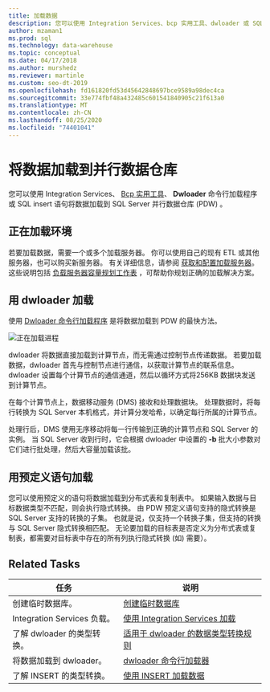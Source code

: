 ```yaml
---
title: 加载数据
description: 您可以使用 Integration Services、bcp 实用工具、dwloader 或 SQL INSERT 语句将数据加载到 SQL Server 并行数据仓库 (PDW) 。
author: mzaman1
ms.prod: sql
ms.technology: data-warehouse
ms.topic: conceptual
ms.date: 04/17/2018
ms.author: murshedz
ms.reviewer: martinle
ms.custom: seo-dt-2019
ms.openlocfilehash: fd161820fd53d45642848697bce9589a98dec4ca
ms.sourcegitcommit: 33e774fbf48a432485c601541840905c21f613a0
ms.translationtype: MT
ms.contentlocale: zh-CN
ms.lasthandoff: 08/25/2020
ms.locfileid: "74401041"
---
```

# <a name="loading-data-into-parallel-data-warehouse"></a>将数据加载到并行数据仓库
您可以使用 Integration Services、 [Bcp 实用工具](../tools/bcp-utility.md)、 **Dwloader** 命令行加载程序或 SQL insert 语句将数据加载到 SQL Server 并行数据仓库 (PDW) 。  

## <a name="loading-environment"></a>正在加载环境  
若要加载数据，需要一个或多个加载服务器。 你可以使用自己的现有 ETL 或其他服务器，也可以购买新服务器。 有关详细信息，请参阅 [获取和配置加载服务器](acquire-and-configure-loading-server.md)。 这些说明包括 [负载服务器容量规划工作表](loading-server-capacity-planning-worksheet.md) ，可帮助你规划正确的加载解决方案。  
  
## <a name="load-with-dwloader"></a>用 dwloader 加载  
使用 [Dwloader 命令行加载程序](dwloader.md) 是将数据加载到 PDW 的最快方法。  
  
![正在加载进程](media/loading-process.png "加载进程")  
  
dwloader 将数据直接加载到计算节点，而无需通过控制节点传递数据。 若要加载数据，dwloader 首先与控制节点进行通信，以获取计算节点的联系信息。 dwloader 设置每个计算节点的通信通道，然后以循环方式将256KB 数据块发送到计算节点。  
  
在每个计算节点上，数据移动服务 (DMS) 接收和处理数据块。 处理数据时，将每行转换为 SQL Server 本机格式，并计算分发哈希，以确定每行所属的计算节点。  
  
处理行后，DMS 使用无序移动将每一行传输到正确的计算节点和 SQL Server 的实例。 当 SQL Server 收到行时，它会根据 dwloader 中设置的 **-b** 批大小参数对它们进行批处理，然后大容量加载该批。  

## <a name="load-with-prepared-statements"></a>用预定义语句加载

您可以使用预定义的语句将数据加载到分布式表和复制表中。 如果输入数据与目标数据类型不匹配，则会执行隐式转换。 由 PDW 预定义语句支持的隐式转换是 SQL Server 支持的转换的子集。 也就是说，仅支持一个转换子集，但支持的转换与 SQL Server 隐式转换相匹配。 无论要加载的目标表是否定义为分布式表或复制表，都需要对目标表中存在的所有列执行隐式转换 (如) 需要）。 

<!-- MISSING LINK
For more information, see [Prepared statements](prepared-statements.md).
-->
  
## <a name="related-tasks"></a>Related Tasks  
  
|任务|说明|  
|--------|---------------|  
|创建临时数据库。|[创建临时数据库](staging-database.md)|  
|Integration Services 负载。|[使用 Integration Services 加载](load-with-ssis.md)|  
|了解 dwloader 的类型转换。|[适用于 dwloader 的数据类型转换规则](dwloader-data-type-conversion-rules.md)|  
|将数据加载到 dwloader。|[dwloader 命令行加载器](dwloader.md)|  
|了解 INSERT 的类型转换。|[使用 INSERT 加载数据](load-with-insert.md)|  
 
<!-- MISSING LINKS
## See Also  
[Grant permissions to load data](grant-permissions-to-load-data.md)  
[Common metadata query examles](metadata-query-examples.md)  
  
-->
